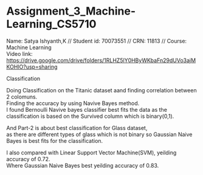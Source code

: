 # Assignment_3_Machine-Learning_CS5710  
   
Name: Satya Ishyanth,K // Student id: 70073551 // CRN: 11813 // Course: Machine Learning  
Video link: https://drive.google.com/drive/folders/1RLHZ5lY0HByWKbaFn29dUVo3ajMKOHIO?usp=sharing  

Classification  
  
Doing Classification on the Titanic dataset aand finding correlation between 2 colomuns.  
Finding the accuracy by using Navive Bayes method.  
I found Bernoulli Navive bayes classifier best fits the data as the classification is based on the Survived column which is binary(0,1).  

And Part-2 is about best classification for Glass dataset,  
as there are different types of glass which is not binary so Gaussian Naive Bayes is best fits for the classification.  
  
I also compared with Linear Support Vector Machine(SVM), yeilding accuracy of 0.72.  
Where Gaussian Naive Bayes best yeilding accuracy of 0.83.  
